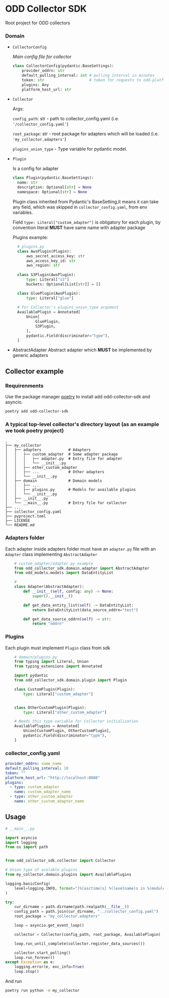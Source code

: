 # ODD Collector SDK
Root project for ODD collectors

### Domain
* `CollectorConfig`

    _Main config file for collector_
    ``` python
    class CollectorConfig(pydantic.BaseSettings):
        provider_oddrn: str
        default_pulling_interval: int # pulling interval in minutes
        token: str                    # token for requests to odd-platform
        plugins: Any
        platform_host_url: str
    ```

* `Collector`

    Args:

    `config_path`: str - path to collector_config.yaml (i.e. `'/collector_config.yaml'`)

    `root_package`: str - root package for adapters which will be loaded (i.e. `'my_collector.adapters'`)

    `plugins_union_type` - Type variable for pydantic model.

* `Plugin`

  Is a config for adapter
  ```python
  class Plugin(pydantic.BaseSettings):
    name: str
    description: Optional[str] = None
    namespace: Optional[str] = None
  ```

  Plugin class inherited from Pydantic's BaseSetting,it means it can take any field, which was skipped in `collector_config.yaml`, from env variables.

  Field `type: Literal["custom_adapter"]`  is obligatory for each plugin, by convention literal **MUST** have same name with adapter package

  Plugins example:
  ```python
    # plugins.py
    class AwsPlugin(Plugin):
        aws_secret_access_key: str
        aws_access_key_id: str
        aws_region: str
    
    class S3Plugin(AwsPlugin):
        type: Literal["s3"]
        buckets: Optional[List[str]] = []

    class GluePlugin(AwsPlugin):
        type: Literal["glue"]
    
    # For Collector's plugins_union_type argument
    AvailablePlugin = Annotated[
        Union[
            GluePlugin,
            S3Plugin,
        ],
        pydantic.Field(discriminator="type"),
    ]
  ```
* AbstractAdapter
    Abstract adapter which **MUST** be implemented by generic adapters

## Collector example

### Requirenments
Use the package manager [poetry](https://python-poetry.org/) to install add odd-collector-sdk and asyncio.
```bash
poetry add odd-collector-sdk
```

### A typical top-level collector's directory layout (as an example we took poetry project)

    .
    ├── my_collector            
    │   ├── adapters            # Adapters
    │   │   ├── custom_adapter  # Some adapter package
    │   │   │   ├── adapter.py  # Entry file for adapter
    │   │   │   └── __init__.py
    │   │   ├── other_custom_adapter
    │   │   ├── ...             # Other adapters
    │   │   └── __init__.py
    │   ├── domain              # Domain models
    │   │   ├── ...
    │   │   ├── plugins.py      # Models for available plugins
    │   │   └── __init__.py
    │   ├── __init__.py         
    │   └── __main__.py         # Entry file for collector
    ├── ...
    ├── collector_config.yaml
    ├── pyproject.toml
    ├── LICENSE
    └── README.md



### Adapters folder
Each adapter inside adapters folder must have an `adapter.py` file with an `Adapter` class implementing `AbstractAdapter`
```python
    # custom_adapter/adapter.py example
    from odd_collector_sdk.domain.adapter import AbstractAdapter
    from odd_models.models import DataEntityList

    # 
    class Adapter(AbstractAdapter):
        def __init__(self, config: any) -> None:
            super().__init__()

        def get_data_entity_list(self) -> DataEntityList:
            return DataEntityList(data_source_oddrn="test")

        def get_data_source_oddrn(self) -> str:
            return "oddrn"
```

### Plugins
Each plugin must implement `Plugin` class from sdk
```python
    # domain/plugins.py
    from typing import Literal, Union
    from typing_extensions import Annotated

    import pydantic
    from odd_collector_sdk.domain.plugin import Plugin

    class CustomPlugin(Plugin):
        type: Literal["custom_adapter"]


    class OtherCustomPlugin(Plugin):
        type: Literal["other_custom_adapter"]

    # Needs this type variable for Collector initialization
    AvailablePlugins = Annotated[
        Union[CustomPlugin, OtherCustomPlugin],
        pydantic.Field(discriminator="type"),
    ]
```

### collector_config.yaml

```yaml
provider_oddrn: some_name
default_pulling_interval: 10 
token: "" 
platform_host_url: "http://localhost:8080" 
plugins:
  - type: custom_adapter
    name: custom_adapter_name
  - type: other_custom_adapter
    name: other_custom_adapter_name

```

## Usage
```python
# __main__.py

import asyncio
import logging
from os import path


from odd_collector_sdk.collector import Collector

# Union type of avalable plugins
from my_collector.domain.plugins import AvailablePlugins

logging.basicConfig(
    level=logging.INFO, format="[%(asctime)s] %(levelname)s in %(module)s: %(message)s"
)

try:
    cur_dirname = path.dirname(path.realpath(__file__))
    config_path = path.join(cur_dirname, "../collector_config.yaml")
    root_package = "my_collector.adapters"

    loop = asyncio.get_event_loop()

    collector = Collector(config_path, root_package, AvailablePlugin)

    loop.run_until_complete(collector.register_data_sources())

    collector.start_polling()
    loop.run_forever()
except Exception as e:
    logging.error(e, exc_info=True)
    loop.stop()
```

And run
```bash
poetry run python -m my_collector
```


